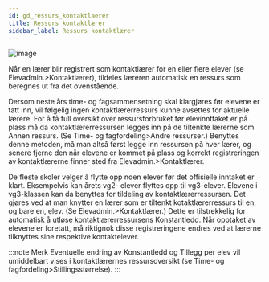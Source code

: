 ```yaml
---
id: gd_ressurs_kontaktlaerer
title: Ressurs kontaktlærer
sidebar_label: Ressurs kontaktlærer
---
```



![image](https://user-images.githubusercontent.com/10975905/136171873-1b23393f-a242-4ee8-a27c-3ca174f4dc1a.png)

Når en lærer blir registrert som kontaktlærer for en eller flere elever (se Elevadmin.>Kontaktlærer), tildeles læreren automatisk en ressurs som beregnes ut fra det ovenstående.
 
Dersom neste års time- og fagsammensetning skal klargjøres før elevene er tatt inn, vil følgelig ingen kontaktlærerressurs kunne avsettes for aktuelle lærere. For å få full oversikt over ressursforbruket før elevinnttaket er på plass må da kontaktlærerressursen legges inn på de tiltenkte lærerne som Annen ressurs. (Se Time- og fagfordeling>Andre ressurser.) Benyttes denne metoden, må man altså først legge inn ressursen på hver lærer, og senere fjerne den når elevene er kommet på plass og korrekt registreringen av kontaktlærerne finner sted fra Elevadmin.>Kontaktlærer.

De fleste skoler velger å flytte opp noen elever før det offisielle inntaket er klart. Eksempelvis kan årets vg2- elever flyttes opp til vg3-elever. Elevene i vg3-klassen kan da benyttes for tildeling av kontaktlærerressursen. Det gjøres ved at man knytter en lærer som er tiltenkt kotaktlærerressurs til en, og bare en, elev. (Se Elevadmin.>Kontaktlærer.) Dette er tilstrekkelig for automatisk å utløse kontaktlærerressursens Konstantledd. Når opptaket av elevene er foretatt, må riktignok disse registreringene endres ved at lærerne tilknyttes sine respektive kontaktelever. 

:::note Merk
Eventuelle endring av Konstantledd og Tillegg per elev vil umiddelbart vises i kontaktlærernes ressursoversikt (se Time- og fagfordeling>Stillingsstørrelse).
:::
